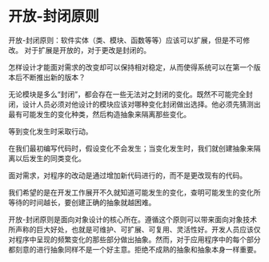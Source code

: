 # 开放-封闭原则
开放-封闭原则：软件实体（类、模块、函数等等）应该可以扩展，但是不可修改。
对于扩展是开放的，对于更改是封闭的。

怎样设计才能面对需求的改变却可以保持相对稳定，从而使得系统可以在第一个版本后不断推出新的版本？

无论模块是多么“封闭”，都会存在一些无法对之封闭的变化。既然不可能完全封闭，设计人员必须对他设计的模块应该对哪种变化封闭做出选择。他必须先猜测出最有可能发生的变化种类，然后构造抽象来隔离那些变化。

等到变化发生时采取行动。





在我们最初编写代码时，假设变化不会发生；当变化发生时，我们就创建抽象来隔离以后发生的同类变化。

面对需求，对程序的改动是通过增加新代码进行的，而不是更改现有的代码。

我们希望的是在开发工作展开不久就知道可能发生的变化，查明可能发生的变化所等待的时间越长，要创建正确的抽象就越困难。

开放-封闭原则是面向对象设计的核心所在。遵循这个原则可以带来面向对象技术所声称的巨大好处，也就是可维护、可扩展、可复用、灵活性好。开发人员应该仅对程序中呈现的频繁变化的那些部分做出抽象。然而，对于应用程序中的每个部分都刻意的进行抽象同样不是一个好主意。拒绝不成熟的抽象和抽象本身一样重要。
